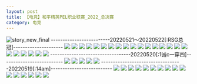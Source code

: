 ```yaml
---
layout: post
title: 【电竞】和平精英PEL职业联赛_2022_总决赛
category: 电竞
---
```

![story_new_final](http://rdr022gcy.hd-bkt.clouddn.com/img/story_new_final_0322.png)
-------------------------20220521～20220522[:RSG总冠]---------------------
![](http://rc5p5sl4z.hd-bkt.clouddn.com/img/pel-220521-220522-1.jpg)
![](http://rc5p5sl4z.hd-bkt.clouddn.com/img/pel-220521-220522-2.jpg)
![](http://rc5p5sl4z.hd-bkt.clouddn.com/img/pel-220521-220522-3.jpg)
![](http://rc5p5sl4z.hd-bkt.clouddn.com/img/pel-220521-220522-4.jpg)
![](http://rc5p5sl4z.hd-bkt.clouddn.com/img/pel-220521-220522-5.jpg)
![](http://rc5p5sl4z.hd-bkt.clouddn.com/img/pel-220521-220522-6.jpg)
![](http://rc5p5sl4z.hd-bkt.clouddn.com/img/pel-220521-220522-7.jpg)
![](http://rc5p5sl4z.hd-bkt.clouddn.com/img/pel-220521-220522-8.jpg)
![](http://rc5p5sl4z.hd-bkt.clouddn.com/img/pel-220521-220522-9.jpg)
![](http://rc5p5sl4z.hd-bkt.clouddn.com/img/pel-220521-220522-10.jpg)
![](http://rc5p5sl4z.hd-bkt.clouddn.com/img/pel-220521-220522-11.jpg)
![](http://rc5p5sl4z.hd-bkt.clouddn.com/img/pel-220521-220522-12.jpg)
![](http://rc5p5sl4z.hd-bkt.clouddn.com/img/pel-220521-220522-13.jpg)
![](http://rc5p5sl4z.hd-bkt.clouddn.com/img/pel-220521-220522-14.jpg)
![](http://rc5p5sl4z.hd-bkt.clouddn.com/img/pel-220521-220522-15.jpg)
![](http://rc5p5sl4z.hd-bkt.clouddn.com/img/pel-220521-220522-16.jpg)
![](http://rc5p5sl4z.hd-bkt.clouddn.com/img/pel-220521-220522-17.jpg)
![](http://rc5p5sl4z.hd-bkt.clouddn.com/img/pel-220521-220522-18.jpg)
![](http://rc5p5sl4z.hd-bkt.clouddn.com/img/pel-220521-220522-19.jpg)
![](http://rc5p5sl4z.hd-bkt.clouddn.com/img/pel-220521-220522-20.jpg)
![](http://rc5p5sl4z.hd-bkt.clouddn.com/img/pel-220521-220522-21.jpg)
![](http://rc5p5sl4z.hd-bkt.clouddn.com/img/pel-220521-220522-22.jpg)
![](http://rc5p5sl4z.hd-bkt.clouddn.com/img/pel-220521-220522-23.jpg)
----------------------------------20220520[:1诚c一穿四]--------------------------
![](http://rc5p5sl4z.hd-bkt.clouddn.com/img/pel-220520-5.jpg)
![](http://rc5p5sl4z.hd-bkt.clouddn.com/img/pel-220520-1.jpg)
![](http://rc5p5sl4z.hd-bkt.clouddn.com/img/pel-220520-2.jpg)
![](http://rc5p5sl4z.hd-bkt.clouddn.com/img/pel-220520-3.jpg)
![](http://rc5p5sl4z.hd-bkt.clouddn.com/img/pel-220520-4.jpg)
----------------------------------20220519[:14am]--------------------------
![](http://rc5p5sl4z.hd-bkt.clouddn.com/img/pel-220519-1.jpg)
![](http://rc5p5sl4z.hd-bkt.clouddn.com/img/pel-220519-2.jpg)
![](http://rc5p5sl4z.hd-bkt.clouddn.com/img/pel-220519-3.jpg)
![](http://rc5p5sl4z.hd-bkt.clouddn.com/img/pel-220519-4.jpg)
![](http://rc5p5sl4z.hd-bkt.clouddn.com/img/pel-220519-5.jpg)
![](http://rc5p5sl4z.hd-bkt.clouddn.com/img/pel-220519-6.jpg)
![](http://rc5p5sl4z.hd-bkt.clouddn.com/img/pel-220519-7.jpg)
![](http://rc5p5sl4z.hd-bkt.clouddn.com/img/pel-220519-8.jpg)
![](http://rc5p5sl4z.hd-bkt.clouddn.com/img/pel-220519-9.jpg)
![](http://rc5p5sl4z.hd-bkt.clouddn.com/img/pel-220519-10.jpg)
![](http://rc5p5sl4z.hd-bkt.clouddn.com/img/pel-220519-11.jpg)
![](http://rc5p5sl4z.hd-bkt.clouddn.com/img/pel-220519-12.jpg)
![](http://rc5p5sl4z.hd-bkt.clouddn.com/img/pel-220519-13.jpg)
![](http://rc5p5sl4z.hd-bkt.clouddn.com/img/pel-220519-14.jpg)
![](http://rc5p5sl4z.hd-bkt.clouddn.com/img/pel-220519-15.jpg)
![](http://rc5p5sl4z.hd-bkt.clouddn.com/img/pel-220519-16.jpg)